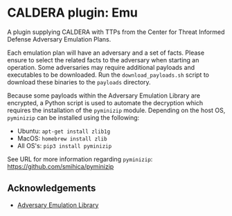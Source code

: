 # CALDERA plugin: Emu

A plugin supplying CALDERA with TTPs from the Center for Threat Informed Defense Adversary Emulation Plans.

Each emulation plan will have an adversary and a set of facts. Please ensure to select the related facts to the 
adversary when starting an operation. Some adversaries may require additional payloads and executables to be 
downloaded. Run the `download_payloads.sh` script to download these binaries to the `payloads` directory.

Because some payloads within the Adversary Emulation Library are encrypted, a Python script is used to automate
the decryption which requires the installation of the `pyminizip` module. Depending on the host OS, `pyminizip`
can be installed using the following:

- Ubuntu: `apt-get install zlib1g`
- MacOS: `homebrew install zlib`
- All OS's: `pip3 install pyminizip`

See URL for more information regarding `pyminizip`: https://github.com/smihica/pyminizip

## Acknowledgements

- [Adversary Emulation Library](https://github.com/center-for-threat-informed-defense/adversary_emulation_library)

